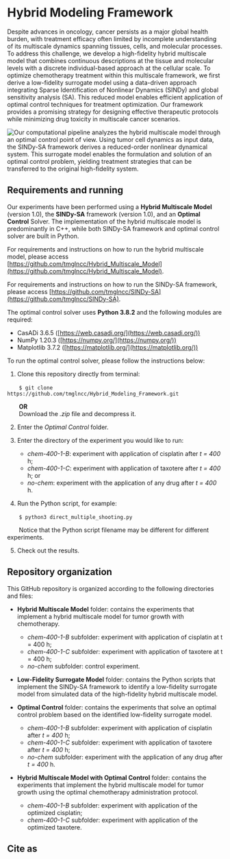 # Hybrid Modeling Framework

Despite advances in oncology, cancer persists as a major global health burden, with treatment efficacy often limited by incomplete understanding of its multiscale dynamics spanning tissues, cells, and molecular processes. To address this challenge, we develop a high-fidelity hybrid multiscale model that combines continuous descriptions at the tissue and molecular levels with a discrete individual-based approach at the cellular scale. To optimize chemotherapy treatment within this multiscale framework, we first derive a low-fidelity surrogate model using a data-driven approach integrating Sparse Identification of Nonlinear Dynamics (SINDy) and global sensitivity analysis (SA). This reduced model enables efficient application of optimal control techniques for treatment optimization. Our framework provides a promising strategy for designing effective therapeutic protocols while minimizing drug toxicity in multiscale cancer scenarios.

![Our computational pipeline analyzes the hybrid multiscale model through an optimal control point of view. Using tumor cell dynamics as input data, the SINDy-SA framework derives a reduced-order nonlinear dynamical system. This surrogate model enables the formulation and solution of an optimal control problem, yielding treatment strategies that can be transferred to the original high-fidelity system.](https://drive.google.com/uc?export=view&id=1HJhMmMCZGMdcFLdtgasNlACGFACpEUsy)

## Requirements and running

Our experiments have been performed using a **Hybrid Multiscale Model** (version 1.0), the **SINDy-SA** framework (version 1.0), and an **Optimal Control** Solver. The implementation of the hybrid multiscale model is predominantly in C++, while both SINDy-SA framework and optimal control solver are built in Python.

For requirements and instructions on how to run the hybrid multiscale model, please access [https://github.com/tmglncc/Hybrid_Multiscale_Model](https://github.com/tmglncc/Hybrid_Multiscale_Model).

For requirements and instructions on how to run the SINDy-SA framework, please access [https://github.com/tmglncc/SINDy-SA](https://github.com/tmglncc/SINDy-SA).

The optimal control solver uses **Python 3.8.2** and the following modules are required:

- CasADi 3.6.5 ([https://web.casadi.org/](https://web.casadi.org/))
- NumPy 1.20.3 ([https://numpy.org/](https://numpy.org/))
- Matplotlib 3.7.2 ([https://matplotlib.org/](https://matplotlib.org/))

To run the optimal control solver, please follow the instructions below:

1. Clone this repository directly from terminal:
	 
&nbsp;&nbsp;&nbsp;&nbsp;&nbsp;&nbsp;&nbsp;`$ git clone https://github.com/tmglncc/Hybrid_Modeling_Framework.git`
	
&nbsp;&nbsp;&nbsp;&nbsp;&nbsp;&nbsp;&nbsp;**OR**  
&nbsp;&nbsp;&nbsp;&nbsp;&nbsp;&nbsp;&nbsp;Download the _.zip_ file and decompress it.

2. Enter the _Optimal Control_ folder.

3. Enter the directory of the experiment you would like to run:
   - _chem-400-1-B_: experiment with application of cisplatin after _t = 400_ h;
   - _chem-400-1-C_: experiment with application of taxotere after _t = 400_ h; or
   - _no-chem_: experiment with the application of any drug after _t = 400_ h.
  
4. Run the Python script, for example:

&nbsp;&nbsp;&nbsp;&nbsp;&nbsp;&nbsp;&nbsp;`$ python3 direct_multiple_shooting.py`

&nbsp;&nbsp;&nbsp;&nbsp;&nbsp;&nbsp;&nbsp;Notice that the Python script filename may be different for different experiments.

5. Check out the results.

## Repository organization

This GitHub repository is organized according to the following directories and files:

- **Hybrid Multiscale Model** folder: contains the experiments that implement a hybrid multiscale model for tumor growth with chemotherapy.

	- _chem-400-1-B_ subfolder: experiment with application of cisplatin at t = 400 h;
	- _chem-400-1-C_ subfolder: experiment with application of taxotere at t = 400 h;
	- _no-chem_ subfolder: control experiment.

 - **Low-Fidelity Surrogate Model** folder: contains the Python scripts that implement the SINDy-SA framework to identify a low-fidelity surrogate model from simulated data of the high-fidelity hybrid multiscale model.

 - **Optimal Control** folder: contains the experiments that solve an optimal control problem based on the identified low-fidelity surrogate model.

	- _chem-400-1-B_ subfolder: experiment with application of cisplatin after _t = 400_ h;
	- _chem-400-1-C_ subfolder: experiment with application of taxotere after _t = 400_ h;
	- _no-chem_ subfolder: experiment with the application of any drug after _t = 400_ h.

 - **Hybrid Multiscale Model with Optimal Control** folder: contains the experiments that implement the hybrid multiscale model for tumor growth using the optimal chemotherapy administration protocol.

	- _chem-400-1-B_ subfolder: experiment with application of the optimized cisplatin;
	- _chem-400-1-C_ subfolder: experiment with application of the optimized taxotere.

## Cite as
